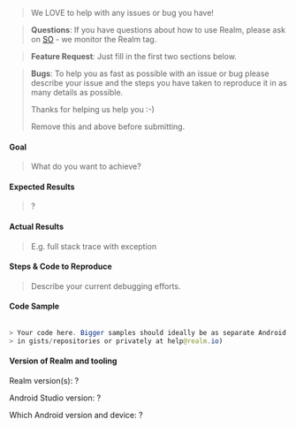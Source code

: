 > We LOVE to help with any issues or bug you have!

> **Questions**: If you have questions about how to use Realm, please ask on [SO](http://stackoverflow.com/questions/ask?tags=realm) - we monitor the Realm tag.

> **Feature Request**: Just fill in the first two sections below.

> **Bugs**: To help you as fast as possible with an issue or bug please describe your issue and the steps you have taken to reproduce it in as many details as possible.
>
> Thanks for helping us help you :-)
>
> Remove this and above before submitting.

#### Goal

> What do you want to achieve?

#### Expected Results

> ?

#### Actual Results

>  E.g. full stack trace with exception

#### Steps & Code to Reproduce

> Describe your current debugging efforts.

#### Code Sample

```java

> Your code here. Bigger samples should ideally be as separate Android Studio project, 
> in gists/repositories or privately at help@realm.io)

```

#### Version of Realm and tooling
Realm version(s): ?

Android Studio version: ?

Which Android version and device: ?
